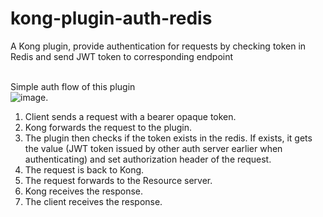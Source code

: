 # kong-plugin-auth-redis
A Kong plugin, provide authentication for requests by checking token in Redis and send JWT token to corresponding endpoint <br/> <br/>

  
Simple auth flow of this plugin <br/>
![image](https://user-images.githubusercontent.com/10768153/140670463-7d1fdeb9-8de9-49db-9d38-558e7cf01db3.png). <br/>

1. Client sends a request with a bearer opaque token.
2. Kong forwards the request to the plugin.
3. The plugin then checks if the token exists in the redis. If exists, it gets the value (JWT token issued by other auth server earlier when authenticating) and set authorization header of the request.
4. The request is back to Kong.
5. The request forwards to the Resource server.
6. Kong receives the response.
7. The client receives the response.
